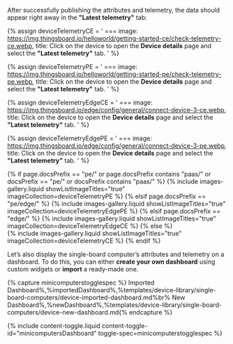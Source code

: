 After successfully publishing the attributes and telemetry, the data should appear right away in the **"Latest telemetry"** tab:

{% assign deviceTelemetryCE = '
    ===
        image: https://img.thingsboard.io/helloworld/getting-started-ce/check-telemetry-ce.webp,
        title: Click on the device to open the **Device details** page and select the **"Latest telemetry"** tab.
    '
%}

{% assign deviceTelemetryPE = '
    ===
        image: https://img.thingsboard.io/helloworld/getting-started-pe/check-telemetry-pe.webp,
        title: Click on the device to open the **Device details** page and select the **"Latest telemetry"** tab.
    '
%}

{% assign deviceTelemetryEdgeCE = '
    ===
        image: https://img.thingsboard.io/edge/config/general/connect-device-3-ce.webp,
        title: Click on the device to open the **Device details** page and select the **"Latest telemetry"** tab.
'
%}

{% assign deviceTelemetryEdgePE = '
    ===
        image: https://img.thingsboard.io/edge/config/general/connect-device-3-pe.webp,
        title: Click on the device to open the **Device details** page and select the **"Latest telemetry"** tab.
'
%}

{% if page.docsPrefix == "pe/" or page.docsPrefix contains "paas/" or docsPrefix == "pe/" or docsPrefix contains "paas/" %}
    {% include images-gallery.liquid showListImageTitles="true" imageCollection=deviceTelemetryPE %}
{% elsif page.docsPrefix == "pe/edge/" %}
    {% include images-gallery.liquid showListImageTitles="true" imageCollection=deviceTelemetryEdgePE %}
{% elsif page.docsPrefix == "edge/" %}
    {% include images-gallery.liquid showListImageTitles="true" imageCollection=deviceTelemetryEdgeCE %}
{% else %}  
    {% include images-gallery.liquid showListImageTitles="true" imageCollection=deviceTelemetryCE %}
{% endif %} 

Let’s also display the single-board computer’s attributes and telemetry on a dashboard.
To do this, you can either **create your own dashboard** using custom widgets or **import** a ready-made one.
 
{% capture minicomputerstogglespec %}
Imported Dashboard%,%importedDashboard%,%templates/device-library/single-board-computers/device-imported-dashboard.md%br%
New Dashboard%,%newDashboard%,%templates/device-library/single-board-computers/device-new-dashboard.md{% endcapture %}

{% include content-toggle.liquid content-toggle-id="minicomputersDashboard" toggle-spec=minicomputerstogglespec %}  